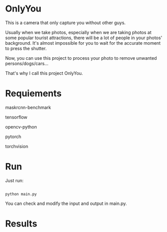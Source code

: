 # OnlyYou

This is a camera that only capture you without other guys.

Usually when we take photos, especially when we are taking photos at some popular tourist attractions, there will be a lot of people in your photos' background. It's almost impossible for you to wait for the accurate moment to press the shutter. 

Now, you can use this project to process your photo to remove unwanted persons/dogs/cars...

That's why I call this project OnlyYou.

# Requiements

maskrcnn-benchmark

tensorflow

opencv-python

pytorch 

torchvision

# Run

Just run:

```

python main.py

```

You can check and modify the input and output in main.py.

# Results



